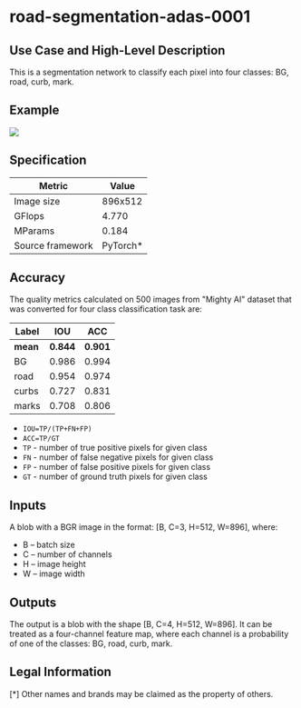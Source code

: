 # road-segmentation-adas-0001

## Use Case and High-Level Description

This is a segmentation network to classify each pixel into four classes: BG, road, curb, mark.

## Example

![](./road-segmentation-adas-0001.png)

## Specification
| Metric          | Value    |
|-----------------|----------|
| Image size      | 896x512  |
| GFlops          | 4.770    |
| MParams         | 0.184    |
| Source framework| PyTorch* |

## Accuracy

The quality metrics calculated on 500 images from "Mighty AI" dataset
that was converted for four class classification task are:

| Label    |       IOU |       ACC |
|----------|-----------|-----------|
| **mean** | **0.844** | **0.901** |
| BG       |     0.986 |     0.994 |
| road     |     0.954 |     0.974 |
| curbs    |     0.727 |     0.831 |
| marks    |     0.708 |     0.806 |

- `IOU=TP/(TP+FN+FP)`
- `ACC=TP/GT`
- `TP` - number of true positive pixels for given class
- `FN` - number of false negative pixels for given class
- `FP` - number of false positive pixels for given class
- `GT` - number of ground truth pixels for given class

## Inputs

A blob with a BGR image in the format: [B, C=3, H=512, W=896], where:

- B – batch size
- C – number of channels
- H – image height
- W – image width

## Outputs

The output is a blob with the shape [B, C=4, H=512, W=896]. It can be treated as a four-channel feature map, where each channel is a probability of one of the classes: BG, road, curb, mark.

## Legal Information
[*] Other names and brands may be claimed as the property of others.
